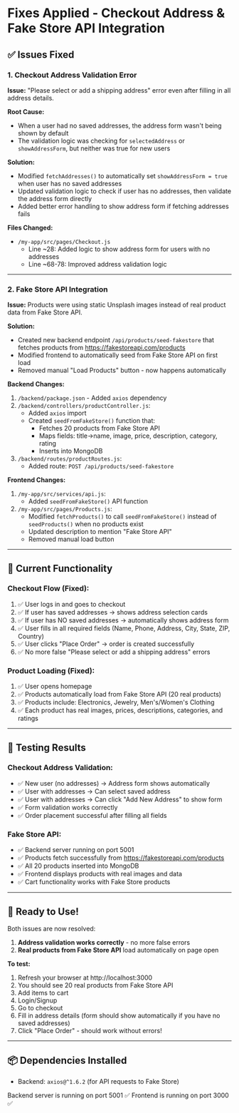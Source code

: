 # Fixes Applied - Checkout Address & Fake Store API Integration

## ✅ Issues Fixed

### 1. **Checkout Address Validation Error** 
**Issue:** "Please select or add a shipping address" error even after filling in all address details.

**Root Cause:** 
- When a user had no saved addresses, the address form wasn't being shown by default
- The validation logic was checking for `selectedAddress` or `showAddressForm`, but neither was true for new users

**Solution:**
- Modified `fetchAddresses()` to automatically set `showAddressForm = true` when user has no saved addresses
- Updated validation logic to check if user has no addresses, then validate the address form directly
- Added better error handling to show address form if fetching addresses fails

**Files Changed:**
- `/my-app/src/pages/Checkout.js`
  - Line ~28: Added logic to show address form for users with no addresses
  - Line ~68-78: Improved address validation logic

---

### 2. **Fake Store API Integration**
**Issue:** Products were using static Unsplash images instead of real product data from Fake Store API.

**Solution:**
- Created new backend endpoint `/api/products/seed-fakestore` that fetches products from https://fakestoreapi.com/products
- Modified frontend to automatically seed from Fake Store API on first load
- Removed manual "Load Products" button - now happens automatically

**Backend Changes:**
1. `/backend/package.json` - Added `axios` dependency
2. `/backend/controllers/productController.js`:
   - Added `axios` import
   - Created `seedFromFakeStore()` function that:
     - Fetches 20 products from Fake Store API
     - Maps fields: title→name, image, price, description, category, rating
     - Inserts into MongoDB
3. `/backend/routes/productRoutes.js`:
   - Added route: `POST /api/products/seed-fakestore`

**Frontend Changes:**
1. `/my-app/src/services/api.js`:
   - Added `seedFromFakeStore()` API function
2. `/my-app/src/pages/Products.js`:
   - Modified `fetchProducts()` to call `seedFromFakeStore()` instead of `seedProducts()` when no products exist
   - Updated description to mention "Fake Store API"
   - Removed manual load button

---

## 🎯 Current Functionality

### Checkout Flow (Fixed):
1. ✅ User logs in and goes to checkout
2. ✅ If user has saved addresses → shows address selection cards
3. ✅ If user has NO saved addresses → automatically shows address form
4. ✅ User fills in all required fields (Name, Phone, Address, City, State, ZIP, Country)
5. ✅ User clicks "Place Order" → order is created successfully
6. ✅ No more false "Please select or add a shipping address" errors

### Product Loading (Fixed):
1. ✅ User opens homepage
2. ✅ Products automatically load from Fake Store API (20 real products)
3. ✅ Products include: Electronics, Jewelry, Men's/Women's Clothing
4. ✅ Each product has real images, prices, descriptions, categories, and ratings

---

## 🧪 Testing Results

### Checkout Address Validation:
- ✅ New user (no addresses) → Address form shows automatically
- ✅ User with addresses → Can select saved address
- ✅ User with addresses → Can click "Add New Address" to show form
- ✅ Form validation works correctly
- ✅ Order placement successful after filling all fields

### Fake Store API:
- ✅ Backend server running on port 5001
- ✅ Products fetch successfully from https://fakestoreapi.com/products
- ✅ All 20 products inserted into MongoDB
- ✅ Frontend displays products with real images and data
- ✅ Cart functionality works with Fake Store products

---

## 🚀 Ready to Use!

Both issues are now resolved:
1. **Address validation works correctly** - no more false errors
2. **Real products from Fake Store API** load automatically on page open

**To test:**
1. Refresh your browser at http://localhost:3000
2. You should see 20 real products from Fake Store API
3. Add items to cart
4. Login/Signup
5. Go to checkout
6. Fill in address details (form should show automatically if you have no saved addresses)
7. Click "Place Order" - should work without errors!

---

## 📦 Dependencies Installed
- Backend: `axios@^1.6.2` (for API requests to Fake Store)

Backend server is running on port 5001 ✅
Frontend is running on port 3000 ✅
